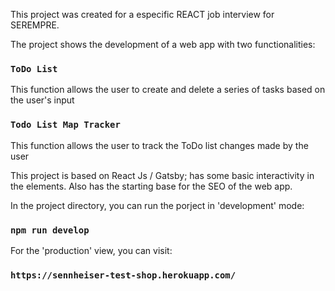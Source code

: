 This project was created for a especific REACT job interview for SEREMPRE.

The project shows the development of a web app with two functionalities:

### `ToDo List`

This function allows the user to create and delete a series of tasks based on the user's input

### `Todo List Map Tracker`

This function allows the user to track the ToDo list changes made by the user

This project is based on React Js / Gatsby; has some basic interactivity
in the elements. Also has the starting base for the SEO of the web app.

In the project directory, you can run the porject in 'development' mode:

### `npm run develop`

For the 'production' view, you can visit:

### `https://sennheiser-test-shop.herokuapp.com/`
